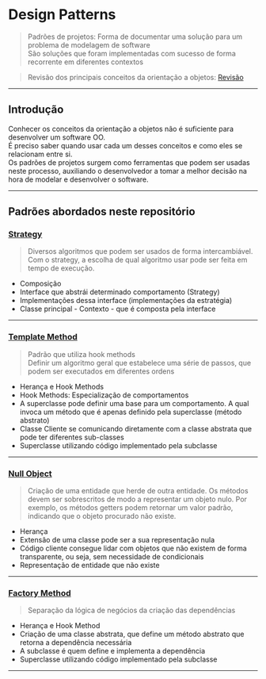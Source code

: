 # Design Patterns 

> Padrões de projetos: Forma de documentar uma solução para um problema de modelagem de software<br>
> São soluções que foram implementadas com sucesso de forma recorrente em diferentes contextos

> Revisão dos principais conceitos da orientação a objetos: [Revisão](/RevisaoPOO.md)


---
## Introdução

Conhecer os conceitos da orientação a objetos não é suficiente para desenvolver um software OO.<br>
É preciso saber quando usar cada um desses conceitos e como eles se relacionam entre si.<br>
Os padrões de projetos surgem como ferramentas que podem ser usadas neste processo, auxiliando o desenvolvedor a tomar
a melhor decisão na hora de modelar e desenvolver o software.


---
## Padrões abordados neste repositório

### [Strategy](/comportamentais/strategy/Strategy.md)

> Diversos algoritmos que podem ser usados de forma intercambiável.
> Com o strategy, a escolha de qual algoritmo usar pode ser feita em tempo de execução.

- Composição
- Interface que abstrái determinado comportamento (Strategy)
- Implementações dessa interface (implementações da estratégia)
- Classe principal - Contexto - que é composta pela interface


---
### [Template Method](/comportamentais/templateMethod/TemplateMethod.md)

> Padrão que utiliza hook methods<br>
> Definir um algoritmo geral que estabelece uma série de passos, que podem ser executados em diferentes ordens<br>

- Herança e Hook Methods
- Hook Methods: Especialização de comportamentos
- A superclasse pode definir uma base para um comportamento. A qual invoca um método que é apenas definido pela superclasse (método abstrato)
- Classe Cliente se comunicando diretamente com a classe abstrata que pode ter diferentes sub-classes
- Superclasse utilizando código implementado pela subclasse


---
### [Null Object](/comportamentais/nullObject/NullObject.md)

> Criação de uma entidade que herde de outra entidade. Os métodos devem ser sobrescritos
> de modo a representar um objeto nulo. Por exemplo, os métodos getters podem retornar um valor padrão,
> indicando que o objeto procurado não existe.

- Herança
- Extensão de uma classe pode ser a sua representação nula
- Código cliente consegue lidar com objetos que não existem de forma transparente, ou seja, sem necessidade de condicionais
- Representação de entidade que não existe


---
### [Factory Method](/criacionais/factoryMethod/FactoryMethod.md)

> Separação da lógica de negócios da criação das dependências<br>

- Herança e Hook Method
- Criação de uma classe abstrata, que define um método abstrato que retorna a dependência necessária
- A subclasse é quem define e implementa a dependência
- Superclasse utilizando código implementado pela subclasse


--- 